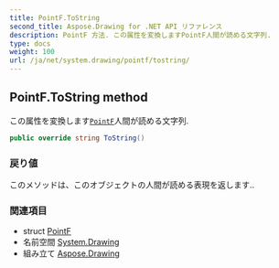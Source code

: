 ```yaml
---
title: PointF.ToString
second_title: Aspose.Drawing for .NET API リファレンス
description: PointF 方法. この属性を変換しますPointF人間が読める文字列.
type: docs
weight: 100
url: /ja/net/system.drawing/pointf/tostring/
---
```

## PointF.ToString method

この属性を変換します[`PointF`](../)人間が読める文字列.

```csharp
public override string ToString()
```

### 戻り値

このメソッドは、このオブジェクトの人間が読める表現を返します..

### 関連項目

* struct [PointF](../)
* 名前空間 [System.Drawing](../../pointf/)
* 組み立て [Aspose.Drawing](../../../)


